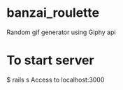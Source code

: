 # banzai_roulette
Random gif generator using Giphy api

# To start server
$ rails s
Access to localhost:3000
